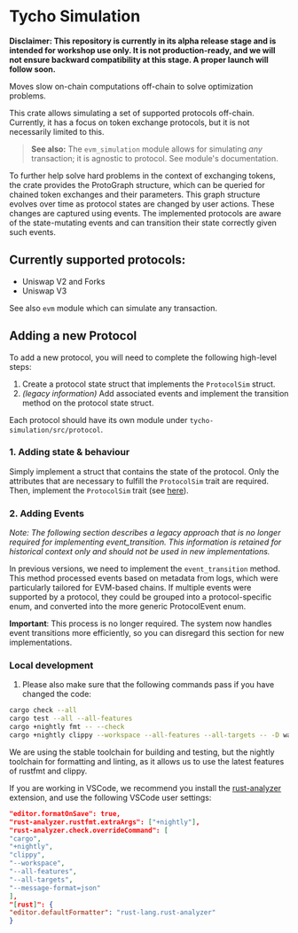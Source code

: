 # Tycho Simulation

**Disclaimer: This repository is currently in its alpha release stage and is intended for workshop use only.
It is not production-ready, and we will not ensure backward compatibility at this stage.
A proper launch will follow soon.**

Moves slow on-chain computations off-chain to solve optimization problems.

This crate allows simulating a set of supported protocols off-chain. Currently, it has a focus on token exchange
protocols, but it is not necessarily limited to this.

> **See also:**
> The `evm_simulation` module allows for simulating _any_ transaction; it is agnostic to protocol. See module's
> documentation.

To further help solve hard problems in the context of exchanging tokens, the crate provides the ProtoGraph structure,
which can be queried for chained token exchanges and their parameters. This graph structure evolves over time as
protocol states are changed by user actions. These changes are captured using events. The implemented protocols are
aware of the state-mutating events and can transition their state correctly given such events.

## Currently supported protocols:

- Uniswap V2 and Forks
- Uniswap V3

See also `evm` module which can simulate any transaction.

## Adding a new Protocol

To add a new protocol, you will need to complete the following high-level steps:

1. Create a protocol state struct that implements the `ProtocolSim` struct.
2. _(legacy information)_ Add associated events and implement the transition method on the protocol state struct.

Each protocol should have its own module under `tycho-simulation/src/protocol`.

### 1\. Adding state & behaviour

Simply implement a struct that contains the state of the protocol. Only the attributes that are necessary to fulfill
the `ProtocolSim` trait are required. Then, implement the `ProtocolSim` trait (see [here](src/protocol/state.rs)).

### 2\. Adding Events

_Note: The following section describes a legacy approach that is no longer required for implementing event_transition.
This information is retained for historical context only and should not be used in new implementations._

In previous versions, we need to implement the `event_transition` method.
This method processed events based on metadata from logs, which were particularly tailored for EVM-based chains. If
multiple events were supported by a protocol, they could be grouped into a protocol-specific enum, and converted into
the more generic ProtocolEvent enum.

**Important**: This process is no longer required. The system now handles event transitions more efficiently, so you can
disregard this section for new implementations.

### Local development

1. Please also make sure that the following commands pass if you have changed the code:

```sh
cargo check --all
cargo test --all --all-features
cargo +nightly fmt -- --check
cargo +nightly clippy --workspace --all-features --all-targets -- -D warnings
```

We are using the stable toolchain for building and testing, but the nightly toolchain for formatting and linting, as it
allows us to use the latest features of rustfmt and clippy.

If you are working in VSCode, we recommend you install the [rust-analyzer](https://rust-analyzer.github.io/) extension,
and use the following VSCode user settings:

```json
"editor.formatOnSave": true,
"rust-analyzer.rustfmt.extraArgs": ["+nightly"],
"rust-analyzer.check.overrideCommand": [
"cargo",
"+nightly",
"clippy",
"--workspace",
"--all-features",
"--all-targets",
"--message-format=json"
],
"[rust]": {
"editor.defaultFormatter": "rust-lang.rust-analyzer"
}
```
